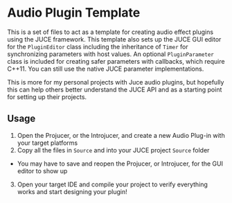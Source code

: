 # Audio Plugin Template

This is a set of files to act as a template for creating audio effect plugins using the JUCE framework. This template also sets up the JUCE GUI editor for the `PluginEditor` class including the inheritance of `Timer` for synchronizing parameters with host values. An optional `PluginParameter` class is included for creating safer parameters with callbacks, which require C++11. You can still use the native JUCE parameter implementations.  

This is more for my personal projects with Juce audio plugins, but hopefully this can help others better understand the JUCE API and as a starting point for setting up their projects.

## Usage

1. Open the Projucer, or the Introjucer, and create a new Audio Plug-in with your target platforms
2. Copy all the files in `Source` and into your JUCE project `Source` folder
  - You may have to save and reopen the Projucer, or Introjucer, for the GUI editor to show up
3. Open your target IDE and compile your project to verify everything works and start designing your plugin!
